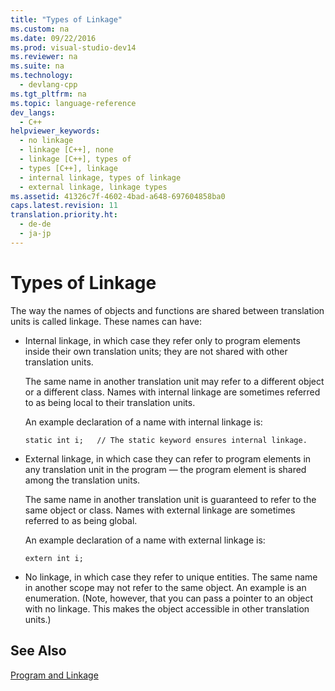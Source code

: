 ```yaml
---
title: "Types of Linkage"
ms.custom: na
ms.date: 09/22/2016
ms.prod: visual-studio-dev14
ms.reviewer: na
ms.suite: na
ms.technology: 
  - devlang-cpp
ms.tgt_pltfrm: na
ms.topic: language-reference
dev_langs: 
  - C++
helpviewer_keywords: 
  - no linkage
  - linkage [C++], none
  - linkage [C++], types of
  - types [C++], linkage
  - internal linkage, types of linkage
  - external linkage, linkage types
ms.assetid: 41326c7f-4602-4bad-a648-697604858ba0
caps.latest.revision: 11
translation.priority.ht: 
  - de-de
  - ja-jp
---
```

# Types of Linkage
The way the names of objects and functions are shared between translation units is called linkage. These names can have:  
  
-   Internal linkage, in which case they refer only to program elements inside their own translation units; they are not shared with other translation units.  
  
     The same name in another translation unit may refer to a different object or a different class. Names with internal linkage are sometimes referred to as being local to their translation units.  
  
     An example declaration of a name with internal linkage is:  
  
    ```  
    static int i;   // The static keyword ensures internal linkage.  
    ```  
  
-   External linkage, in which case they can refer to program elements in any translation unit in the program — the program element is shared among the translation units.  
  
     The same name in another translation unit is guaranteed to refer to the same object or class. Names with external linkage are sometimes referred to as being global.  
  
     An example declaration of a name with external linkage is:  
  
    ```  
    extern int i;  
    ```  
  
-   No linkage, in which case they refer to unique entities. The same name in another scope may not refer to the same object. An example is an enumeration. (Note, however, that you can pass a pointer to an object with no linkage. This makes the object accessible in other translation units.)  
  
## See Also  
 [Program and Linkage](../vs140/program-and-linkage---c---.md)